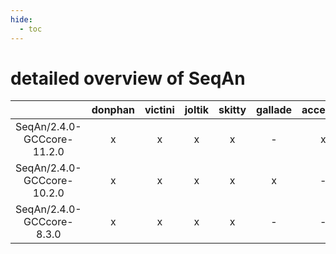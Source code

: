 ```yaml
---
hide:
  - toc
---
```


detailed overview of SeqAn
==========================

| |donphan|victini|joltik|skitty|gallade|accelgor|swalot|doduo|
| :---: | :---: | :---: | :---: | :---: | :---: | :---: | :---: | :---: |
|SeqAn/2.4.0-GCCcore-11.2.0|x|x|x|x|-|x|x|x|
|SeqAn/2.4.0-GCCcore-10.2.0|x|x|x|x|x|-|x|x|
|SeqAn/2.4.0-GCCcore-8.3.0|x|x|x|x|-|-|-|x|
